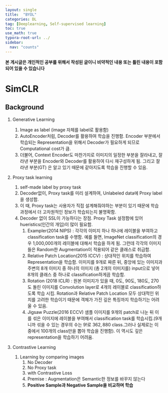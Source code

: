 ```yaml
---
layout: single
title:  "BYOL"
categories: DL
tag: [Deeplearning, Self-supervised learning]
toc: true
use_math: true
typora-root-url: ../
sidebar:
  nav: "counts"
---
```


**본 게시글은 개인적인 공부를 위해서 작성된 글이니 비약적인 내용 또는 틀린 내용이 포함되어 있을 수 있습니다**

# SimCLR

## Background
1. Generative Learning
    1. Image as label (image 자체를 label로 활용함)
    2. AutoEncoder처럼, Decoder를 활용하여 학습을 진행함. Encoder 부분에서 학습되는 Representation을 위해서 Decoder가 필요하게 되므로 Computational cost가 큼.
    3. 더불어, Context Encoder도 마찬가지로 이미지의 일정한 부분을 잘라내고, 잘라낸 부분을 Encoder와 Decoder를 활용하여 다시 재구성하게 됨. 그리고 잘라낸 부분(GT) 은 알고 있기 때문에 같아지도록 학습을 진행할 수 있음.

2. Proxy task learning
    1. self-made label by proxy task
    2. Decoder없이, Proxy task를 미리 설계하여, Unlabeled data에 Proxy label을 생성함.
    3. 이 때, Proxy task는 사용자가 직접 설계해줘야하는 부분이 있기 때문에 학습 과정에서 더 고차원적인 정보가 학습되는지 불명확함.
    4. Decoder 없이 SSL이 가능하다는 장점. Proxy Task 설정함에 있어 hueristics(인간의 개입)이 많이 필요함.
        1. Exampler(2014 NIPS) :  각각의 이미지 하나 하나에 레이블을 부여하고 classification task를 수행함. 예를 들면, ImageNet classification의 경우 1,000,000개의 레이블에 대해서 학습을 하게 됨. 그런데 각각의 이미지들은 Random한 Augmentation이 적용되어 같은 클래스로 취급함.
        2. Relative Patch Location(2015 ICCV) : 상대적인 위치를 학습하여 Representation을 학습함. 이미지를 9개로 짜른 뒤, 중앙에 있는 이미지과 주변의 8개 이미지 중 하나의 이미지 (총 2개의 이미지를) input으로 넣어 8개의 클래스 중 하나로 classification하게끔 학습함. 
        3. Rotation (2018 ICLR) : 원본 이미지가 있을 때, 0도, 90도, 180도, 270도 돌린 이미지를 Convolution layer로 4개의 레이블로 classification하도록 학습 시킴. Rotation과 Relative Patch Location 모두 상대적인 위치를 고려한 학습이기 때문에 객체가 가진 깊은 특징까지 학습하기는 어려울 수 있음.
        4. Jigsaw Puzzle(2016 ECCV) 샘플 이미지를 9개의 patch로 나눈 뒤 이를 섞은 이미지에 레이블을 부여해서 classification task를 학습시킴.(9개니까 섞을 수 있는 경우의 수는 $9!$로 $362,880$ class.그러나 실제로는 이 중에서 $100$개의 class만을 뽑아 학습을 진행함). 이 역시도 깊은 representation을 학습하기 어려움.

3. Contrastive Learning
    1. Learning by comparing images
        1. No Decoder
        2. No Proxy task
        3. with Contrastive Loss
        4. Premise : Augmentation은 Semantic한 정보를 바꾸지 않는다
        5. **Positive Sample과 Negative Sample을 비교하며 학습**
